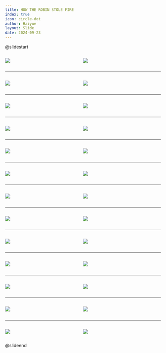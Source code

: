 ```yaml
---
title: HOW THE ROBIN STOLE FIRE
index: true
icon: circle-dot
author: Haiyue
layout: Slide
date: 2024-09-23
---
```

 
@slidestart

<div style="display:flex">
<div style="flex:1">

![](https://raw.githubusercontent.com/yclord/reading/refs/heads/master/english/Level-R/HOW%20THE%20ROBIN%20STOLE%20FIRE/001.webp)
</div>
<div style="flex:1">

![](https://raw.githubusercontent.com/yclord/reading/refs/heads/master/english/Level-R/HOW%20THE%20ROBIN%20STOLE%20FIRE/002.webp)
</div>
</div>

---

<div style="display:flex">
<div style="flex:1">

![](https://raw.githubusercontent.com/yclord/reading/refs/heads/master/english/Level-R/HOW%20THE%20ROBIN%20STOLE%20FIRE/003.webp)
</div>
<div style="flex:1">

![](https://raw.githubusercontent.com/yclord/reading/refs/heads/master/english/Level-R/HOW%20THE%20ROBIN%20STOLE%20FIRE/004.webp)
</div>
</div>

---

<div style="display:flex">
<div style="flex:1">

![](https://raw.githubusercontent.com/yclord/reading/refs/heads/master/english/Level-R/HOW%20THE%20ROBIN%20STOLE%20FIRE/005.webp)
</div>
<div style="flex:1">

![](https://raw.githubusercontent.com/yclord/reading/refs/heads/master/english/Level-R/HOW%20THE%20ROBIN%20STOLE%20FIRE/006.webp)
</div>
</div>

---

<div style="display:flex">
<div style="flex:1">

![](https://raw.githubusercontent.com/yclord/reading/refs/heads/master/english/Level-R/HOW%20THE%20ROBIN%20STOLE%20FIRE/007.webp)
</div>
<div style="flex:1">

![](https://raw.githubusercontent.com/yclord/reading/refs/heads/master/english/Level-R/HOW%20THE%20ROBIN%20STOLE%20FIRE/008.webp)
</div>
</div>

---

<div style="display:flex">
<div style="flex:1">

![](https://raw.githubusercontent.com/yclord/reading/refs/heads/master/english/Level-R/HOW%20THE%20ROBIN%20STOLE%20FIRE/009.webp)
</div>
<div style="flex:1">

![](https://raw.githubusercontent.com/yclord/reading/refs/heads/master/english/Level-R/HOW%20THE%20ROBIN%20STOLE%20FIRE/010.webp)
</div>
</div>

---

<div style="display:flex">
<div style="flex:1">

![](https://raw.githubusercontent.com/yclord/reading/refs/heads/master/english/Level-R/HOW%20THE%20ROBIN%20STOLE%20FIRE/011.webp)
</div>
<div style="flex:1">

![](https://raw.githubusercontent.com/yclord/reading/refs/heads/master/english/Level-R/HOW%20THE%20ROBIN%20STOLE%20FIRE/012.webp)
</div>
</div>

---

<div style="display:flex">
<div style="flex:1">

![](https://raw.githubusercontent.com/yclord/reading/refs/heads/master/english/Level-R/HOW%20THE%20ROBIN%20STOLE%20FIRE/013.webp)
</div>
<div style="flex:1">

![](https://raw.githubusercontent.com/yclord/reading/refs/heads/master/english/Level-R/HOW%20THE%20ROBIN%20STOLE%20FIRE/014.webp)
</div>
</div>

---

<div style="display:flex">
<div style="flex:1">

![](https://raw.githubusercontent.com/yclord/reading/refs/heads/master/english/Level-R/HOW%20THE%20ROBIN%20STOLE%20FIRE/015.webp)
</div>
<div style="flex:1">

![](https://raw.githubusercontent.com/yclord/reading/refs/heads/master/english/Level-R/HOW%20THE%20ROBIN%20STOLE%20FIRE/016.webp)
</div>
</div>

---

<div style="display:flex">
<div style="flex:1">

![](https://raw.githubusercontent.com/yclord/reading/refs/heads/master/english/Level-R/HOW%20THE%20ROBIN%20STOLE%20FIRE/017.webp)
</div>
<div style="flex:1">

![](https://raw.githubusercontent.com/yclord/reading/refs/heads/master/english/Level-R/HOW%20THE%20ROBIN%20STOLE%20FIRE/018.webp)
</div>
</div>

---

<div style="display:flex">
<div style="flex:1">

![](https://raw.githubusercontent.com/yclord/reading/refs/heads/master/english/Level-R/HOW%20THE%20ROBIN%20STOLE%20FIRE/019.webp)
</div>
<div style="flex:1">

![](https://raw.githubusercontent.com/yclord/reading/refs/heads/master/english/Level-R/HOW%20THE%20ROBIN%20STOLE%20FIRE/020.webp)
</div>
</div>

---

<div style="display:flex">
<div style="flex:1">

![](https://raw.githubusercontent.com/yclord/reading/refs/heads/master/english/Level-R/HOW%20THE%20ROBIN%20STOLE%20FIRE/021.webp)
</div>
<div style="flex:1">

![](https://raw.githubusercontent.com/yclord/reading/refs/heads/master/english/Level-R/HOW%20THE%20ROBIN%20STOLE%20FIRE/022.webp)
</div>
</div>

---

<div style="display:flex">
<div style="flex:1">

![](https://raw.githubusercontent.com/yclord/reading/refs/heads/master/english/Level-R/HOW%20THE%20ROBIN%20STOLE%20FIRE/023.webp)
</div>
<div style="flex:1">

![](https://raw.githubusercontent.com/yclord/reading/refs/heads/master/english/Level-R/HOW%20THE%20ROBIN%20STOLE%20FIRE/024.webp)
</div>
</div>

---

<div style="display:flex">
<div style="flex:1">

![](https://raw.githubusercontent.com/yclord/reading/refs/heads/master/english/Level-R/HOW%20THE%20ROBIN%20STOLE%20FIRE/025.webp)
</div>
<div style="flex:1">

![](https://raw.githubusercontent.com/yclord/reading/refs/heads/master/english/Level-R/HOW%20THE%20ROBIN%20STOLE%20FIRE/026.webp)
</div>
</div>

@slideend